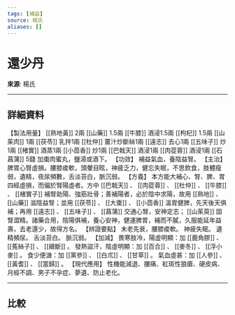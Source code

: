 ```yaml
---
tags: [補益]
source: 楊氏
aliases: []
---
```


# 還少丹

**來源**: 楊氏  

---

## 詳細資料
【製法用量】 [[熟地黃]] 2兩 [[山藥]] 1.5兩 [[牛膝]] 酒浸1.5兩 [[枸杞]] 1.5兩 [[山茱肉]] 1兩 [[茯苓]] 乳拌1兩 [[杜仲]] 薑汁炒斷絲1兩 [[遠志]] 去心1兩 [[五味子]] 炒1兩 [[楮實]] 酒蒸1兩 [[小茴香]] 炒1兩 [[巴戟天]] 酒浸1兩 [[肉蓯蓉]] 酒浸1兩 [[石菖蒲]] 5錢
加棗肉蜜丸，鹽湯或酒下。
【功效】
補益氣血，養陰益腎。
【主治】
脾胃心腎虛損。腰膝痠軟，頭暈目眩，神疲乏力，健忘失眠，不思飲食，肢體瘦弱，遺精，夜尿頻數，舌淡苔白，脈沉弱。
【方義】
本方能大補心、腎、脾、胃四經虛損，而偏於腎陽虛者。方中 [[巴戟天]] 、 [[肉蓯蓉]] 、 [[杜仲]] 、 [[牛膝]] 、 [[楮實子]] 補腎助陽、強筋壯骨；善補陽者，必於陰中求陽，故用 [[熟地]] 、 [[山藥]] 滋陰益腎；並用 [[茯苓]] 、 [[大棗]] 、 [[小茴香]] 溫胃健脾，先天後天俱補；再用 [[遠志]] 、 [[五味子]] 、 [[菖蒲]] 交通心腎，安神定志； [[山茱萸]] 固腎澀精。諸藥合用，陰陽俱補，養心安神，健運脾胃，補而不膩，久服能延年益壽，去老還少，故得方名。
【辨證要點】
未老先衰，腰膝痠軟。
神疲失眠。
遺精頻尿。
舌淡苔白。
脈沉弱。
【加減】
畏寒肢冷，陽虛明顯：加 [[鹿角膠]] 、 [[菟絲子]] 、 [[續斷]] 。
發熱盜汗，陰虛明顯：加 [[百合]] 、 [[麥冬]] 、 [[浮小麥]] 。
食少便溏：加 [[黨參]] 、 [[白朮]] 、 [[甘草]] 。
氣血虛甚：加 [[人參]] 、 [[黃耆]] 、 [[當歸]] 。
【現代應用】
性機能減退、腰痛、紅斑性狼瘡、硬皮病、月經不調、男子不孕症、夢遺、防止老化。

---

## 比較
